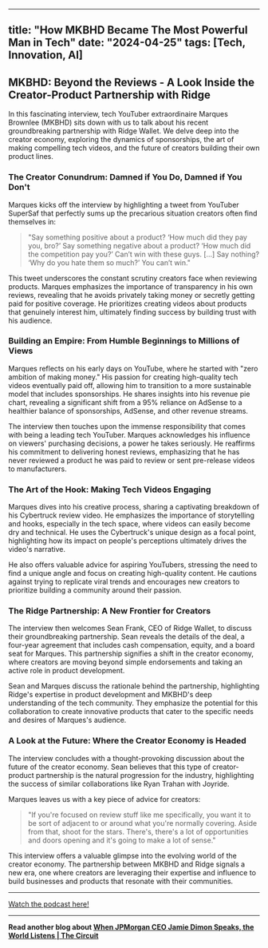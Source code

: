 
---
title: "How MKBHD Became The Most Powerful Man in Tech"
date: "2024-04-25"
tags: [Tech, Innovation, AI]
---

## MKBHD: Beyond the Reviews - A Look Inside the Creator-Product Partnership with Ridge

In this fascinating interview, tech YouTuber extraordinaire Marques Brownlee (MKBHD) sits down with us to talk about his recent groundbreaking partnership with Ridge Wallet. We delve deep into the creator economy, exploring the dynamics of sponsorships, the art of making compelling tech videos, and the future of creators building their own product lines. 

### The Creator Conundrum: Damned if You Do, Damned if You Don't

Marques kicks off the interview by highlighting a tweet from YouTuber SuperSaf that perfectly sums up the precarious situation creators often find themselves in:

> "Say something positive about a product? ‘How much did they pay you, bro?’ Say something negative about a product? ‘How much did the competition pay you?’ Can’t win with these guys. [...] Say nothing? ‘Why do you hate them so much?’ You can’t win."

This tweet underscores the constant scrutiny creators face when reviewing products.  Marques emphasizes the importance of transparency in his own reviews, revealing that he avoids privately taking money or secretly getting paid for positive coverage. He prioritizes creating videos about products that genuinely interest him, ultimately finding success by building trust with his audience.

### Building an Empire: From Humble Beginnings to Millions of Views

Marques reflects on his early days on YouTube, where he started with "zero ambition of making money." His passion for creating high-quality tech videos eventually paid off, allowing him to transition to a more sustainable model that includes sponsorships. He shares insights into his revenue pie chart, revealing a significant shift from a 95% reliance on AdSense to a healthier balance of sponsorships, AdSense, and other revenue streams. 

The interview then touches upon the immense responsibility that comes with being a leading tech YouTuber.  Marques acknowledges his influence on viewers' purchasing decisions, a power he takes seriously. He reaffirms his commitment to delivering honest reviews, emphasizing that he has never reviewed a product he was paid to review or sent pre-release videos to manufacturers.

### The Art of the Hook: Making Tech Videos Engaging

Marques dives into his creative process, sharing a captivating breakdown of his Cybertruck review video. He emphasizes the importance of storytelling and hooks, especially in the tech space, where videos can easily become dry and technical.  He uses the Cybertruck's unique design as a focal point, highlighting how its impact on people's perceptions ultimately drives the video's narrative.  

He also offers valuable advice for aspiring YouTubers, stressing the need to find a unique angle and focus on creating high-quality content. He cautions against trying to replicate viral trends and encourages new creators to prioritize building a community around their passion.

### The Ridge Partnership: A New Frontier for Creators

The interview then welcomes Sean Frank, CEO of Ridge Wallet, to discuss their groundbreaking partnership. Sean reveals the details of the deal, a four-year agreement that includes cash compensation, equity, and a board seat for Marques. This partnership signifies a shift in the creator economy, where creators are moving beyond simple endorsements and taking an active role in product development. 

Sean and Marques discuss the rationale behind the partnership, highlighting Ridge's expertise in product development and MKBHD's deep understanding of the tech community. They emphasize the potential for this collaboration to create innovative products that cater to the specific needs and desires of Marques's audience. 

### A Look at the Future: Where the Creator Economy is Headed

The interview concludes with a thought-provoking discussion about the future of the creator economy. Sean believes that this type of creator-product partnership is the natural progression for the industry, highlighting the success of similar collaborations like Ryan Trahan with Joyride. 

Marques leaves us with a key piece of advice for creators:

> "If you're focused on review stuff like me specifically, you want it to be sort of adjacent to or around what you're normally covering. Aside from that, shoot for the stars. There's, there's a lot of opportunities and doors opening and it's going to make a lot of sense." 

This interview offers a valuable glimpse into the evolving world of the creator economy. The partnership between MKBHD and Ridge signals a new era, one where creators are leveraging their expertise and influence to build businesses and products that resonate with their communities.

---
        




<a href="https://youtube.com/watch?v=tn-MGyr-6dk" target="_blank">Watch the podcast here!</a>


---

**Read another blog about [When JPMorgan CEO Jamie Dimon Speaks, the World Listens | The Circuit](./20240417-jamiedimon-bloombergoriginals.md)**
